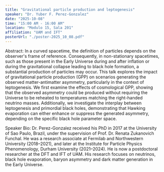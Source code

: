 ```yaml
---
title: "Gravitational particle production and leptogenesis"
speaker: "Dr. Yuber F. Perez-Gonzalez"
date: "2025-10-08"
time: "15:00 AM - 16:00 AM"
location: "Modulo 15, Sala 201"
affiliation: "UAM and IFT"
posterUrl: "./poster-2025_10_08.pdf"
---
```


Abstract: In a curved spacetime, the definition of particles depends on the observer's frame of reference. Consequently, in non-stationary spacetimes, such as those present in the Early Universe during and after inflation or during the gravitational collapse leading to black hole formation, a substantial production of particles may occur. This talk explores the impact of gravitational particle production (GPP) on scenarios generating the observed matter-antimatter asymmetry, particularly in the context of leptogenesis. We first examine the effects of cosmological GPP, showing that the observed asymmetry could be produced without requiring the Universe to be reheated to temperatures matching the right-handed neutrino masses. Additionally, we investigate the interplay between leptogenesis and primordial black holes, demonstrating that Hawking evaporation can either enhance or suppress the generated asymmetry, depending on the specific black hole parameter space.

Speaker Bio: Dr. Perez-Gonzalez received his PhD in 2017 at the University of Sao Paulo, Brazil, under the supervision of Prof. Dr. Renata Zukanovich Funchal. He was a research associate at Fermilab and Northwestern University (2018–2021), and later at the Institute for Particle Physics Phenomenology, Durham University (2021–2024). He is now a postdoctoral researcher at the DFT and IFT of UAM. His research focuses on neutrinos, black hole evaporation, baryon asymmetry and dark matter generation in the Early Universe.
